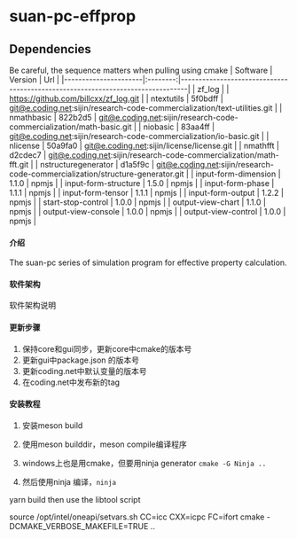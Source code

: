 # suan-pc-effprop

## Dependencies
Be careful, the sequence matters when pulling using cmake
| Software             | Version  | Url                                                                            |
|----------------------|:--------:|--------------------------------------------------------------------------------|
| zf_log               |          | https://github.com/billcxx/zf_log.git                                          |
| ntextutils           |  5f0bdff | git@e.coding.net:sijin/research-code-commercialization/text-utilities.git      |
| nmathbasic           |  822b2d5 | git@e.coding.net:sijin/research-code-commercialization/math-basic.git          |
| niobasic             |  83aa4ff | git@e.coding.net:sijin/research-code-commercialization/io-basic.git            |
| nlicense             |  50a9fa0 | git@e.coding.net:sijin/license/license.git                                     |
| nmathfft             |  d2cdec7 | git@e.coding.net:sijin/research-code-commercialization/math-fft.git            |
| nstructuregenerator  |  d1a5f9c | git@e.coding.net:sijin/research-code-commercialization/structure-generator.git |
| input-form-dimension |  1.1.0   | npmjs                                                                          |
| input-form-structure |  1.5.0   | npmjs                                                                          |
| input-form-phase     |  1.1.1   | npmjs                                                                          |
| input-form-tensor    |  1.1.1   | npmjs                                                                          |
| input-form-output    |  1.2.2   | npmjs                                                                          |
| start-stop-control   |  1.0.0   | npmjs                                                                          |
| output-view-chart    |  1.1.0   | npmjs                                                                          |
| output-view-console  |  1.0.0   | npmjs                                                                          |
| output-view-control  |  1.0.0   | npmjs                                                                          |




#### 介绍
The suan-pc series of simulation program for effective property calculation.

#### 软件架构
软件架构说明

#### 更新步骤
1. 保持core和gui同步，更新core中cmake的版本号
2. 更新gui中package.json 的版本号
3. 更新coding.net中默认变量的版本号
4. 在coding.net中发布新的tag

#### 安装教程

1.  安装meson build
2.  使用meson builddir，meson compile编译程序

1. windows上也是用cmake，但要用ninja generator `cmake -G Ninja ..`
2. 然后使用ninja 编译，`ninja`

yarn build
then use the libtool script


source /opt/intel/oneapi/setvars.sh
CC=icc CXX=icpc FC=ifort cmake -DCMAKE_VERBOSE_MAKEFILE=TRUE ..